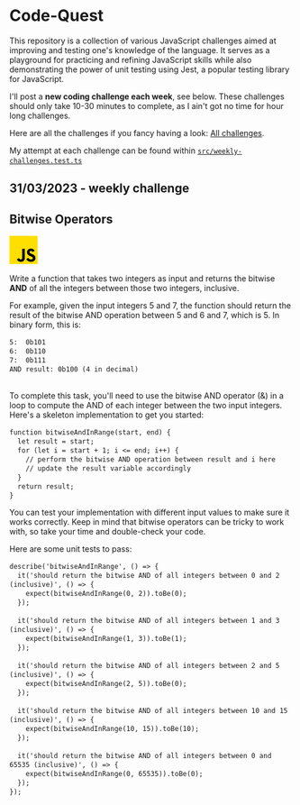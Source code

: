 # Code-Quest

This repository is a collection of various JavaScript challenges aimed at improving and testing one's knowledge of the language.
It serves as a playground for practicing and refining JavaScript skills while also demonstrating the power of unit testing using
Jest, a popular testing library for JavaScript.

I'll post a **new coding challenge each week**, see below. These challenges should only take 10-30 minutes to complete, as I ain't got no time
for hour long challenges.

Here are all the challenges if you fancy having a look: [All challenges](.challenges/Challenges.md).

My attempt at each challenge can be found within [`src/weekly-challenges.test.ts`](src/weekly-challenges.test.ts)


## 31/03/2023 - weekly challenge
## Bitwise Operators
![alt_text](.challenges/images/js.png "image_tooltip")

Write a function that takes two integers as input and returns the bitwise **AND** of all the integers between those two integers, inclusive.

For example, given the input integers 5 and 7, the function should return the result of the bitwise AND operation between 5 and 6 and 7, which is 5. In binary form, this is:


```
5:  0b101
6:  0b110
7:  0b111
AND result: 0b100 (4 in decimal)
```


\
To complete this task, you'll need to use the bitwise AND operator (&) in a loop to compute the AND of each integer between the two input integers. Here's a skeleton implementation to get you started:


```
function bitwiseAndInRange(start, end) {
  let result = start;
  for (let i = start + 1; i <= end; i++) {
    // perform the bitwise AND operation between result and i here
    // update the result variable accordingly
  }
  return result;
}
```


You can test your implementation with different input values to make sure it works correctly. Keep in mind that bitwise operators can be tricky to work with, so take your time and double-check your code.

Here are some unit tests to pass:


```
describe('bitwiseAndInRange', () => {
  it('should return the bitwise AND of all integers between 0 and 2 (inclusive)', () => {
    expect(bitwiseAndInRange(0, 2)).toBe(0);
  });

  it('should return the bitwise AND of all integers between 1 and 3 (inclusive)', () => {
    expect(bitwiseAndInRange(1, 3)).toBe(1);
  });

  it('should return the bitwise AND of all integers between 2 and 5 (inclusive)', () => {
    expect(bitwiseAndInRange(2, 5)).toBe(0);
  });

  it('should return the bitwise AND of all integers between 10 and 15 (inclusive)', () => {
    expect(bitwiseAndInRange(10, 15)).toBe(10);
  });

  it('should return the bitwise AND of all integers between 0 and 65535 (inclusive)', () => {
    expect(bitwiseAndInRange(0, 65535)).toBe(0);
  });
});
```

